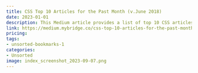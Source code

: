 ```yaml
---
title: CSS Top 10 Articles for the Past Month (v.June 2018)
date: 2023-01-01
description: This Medium article provides a list of top 10 CSS articles for the month of June 2018, curated by Mybridge.
link: https://medium.mybridge.co/css-top-10-articles-for-the-past-month-v-june-2018-ebc34387e727
pricing: 
tags: 
- unsorted-bookmarks-1 
categories: 
- Unsorted 
image: index_screenshot_2023-09-07.png
---
```

